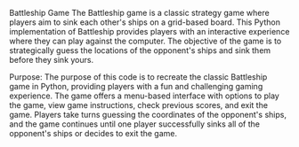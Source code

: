 Battleship Game
The Battleship game is a classic strategy game where players aim to sink each other's ships on a grid-based board. This Python implementation of Battleship provides players with an interactive experience where they can play against the computer. The objective of the game is to strategically guess the locations of the opponent's ships and sink them before they sink yours.

Purpose:
The purpose of this code is to recreate the classic Battleship game in Python, providing players with a fun and challenging gaming experience. The game offers a menu-based interface with options to play the game, view game instructions, check previous scores, and exit the game. Players take turns guessing the coordinates of the opponent's ships, and the game continues until one player successfully sinks all of the opponent's ships or decides to exit the game.
